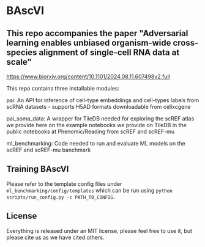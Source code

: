# BAscVI

## This repo accompanies the paper "Adversarial learning enables unbiased organism-wide cross-species alignment of single-cell RNA data at scale"

https://www.biorxiv.org/content/10.1101/2024.08.11.607498v2.full

This repo contains three installable modules:

pai: An API for inference of cell-type embeddings and cell-types labels from scRNA datasets - supports H5AD formats downloadable from cellxcgene

pai_soma_data: A wrapper for TileDB needed for exploring the scREF atlas we provide here on the example notebooks we provide on TileDB in the public notebooks at Phenomic/Reading from scREF and scREF-mu

ml_benchmarking: Code needed to run and evaluate ML models on the scREF and scREF-mu banchmark


## Training BAscVI

Please refer to the template config files under `ml_benchmarking/config/templates` which can be run using `python scripts/run_config.py -c PATH_TO_CONFIG`.


## License

Everything is released under an MIT license, please feel free to use it, but please cite us as we have cited others.
